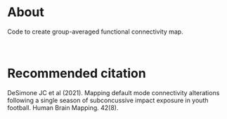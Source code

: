# About
Code to create group-averaged functional connectivity map.

<br>

# Recommended citation
DeSimone JC et al (2021). Mapping default mode connectivity alterations following a single season of subconcussive impact exposure in youth football. Human Brain Mapping. 42(8).

